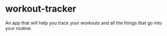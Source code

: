 # workout-tracker
An app that will help you track your workouts and all the things that go into your routine.
